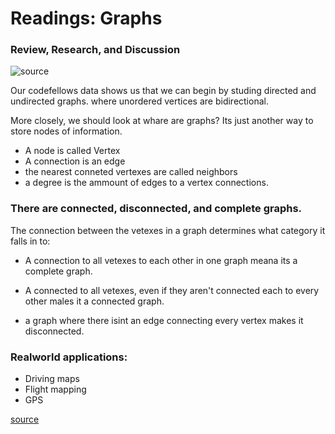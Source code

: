 # Readings: Graphs

### Review, Research, and Discussion

![source](https://codefellows.github.io/common_curriculum/data_structures_and_algorithms/Code_401/class-35/resources/assets/UndirectedGraph.PNG)

Our codefellows data shows us that we can begin by studing directed and undirected graphs. where unordered vertices are bidirectional.

More closely, we should look at whare are graphs? Its just another way to store nodes of information.

- A node is called Vertex
- A connection is an edge
- the nearest conneted vertexes are called neighbors
- a degree is the ammount of edges to a vertex connections.

### There are connected, disconnected, and complete graphs.

The connection between the vetexes in a graph determines what category it falls in to:

- A connection to all vetexes to each other in one graph meana its a complete graph.

- A connected to all vetexes, even if they aren't connected each to every other males it a connected graph.

- a graph where there isint an edge connecting every vertex makes it disconnected.

### Realworld applications:

- Driving maps
- Flight mapping
- GPS

[source](https://codefellows.github.io/common_curriculum/data_structures_and_algorithms/Code_401/class-35/resources/graphs.html)


